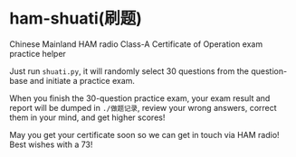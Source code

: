 # ham-shuati(刷题)
Chinese Mainland HAM radio Class-A Certificate of Operation exam practice helper

Just run `shuati.py`, it will randomly select 30 questions from the question-base and initiate a practice exam.

When you finish the 30-question practice exam, your exam result and report will be dumped in `./做题记录`, review your wrong answers, correct them in your mind, and get higher scores!

May you get your certificate soon so we can get in touch via HAM radio! Best wishes with a 73!
